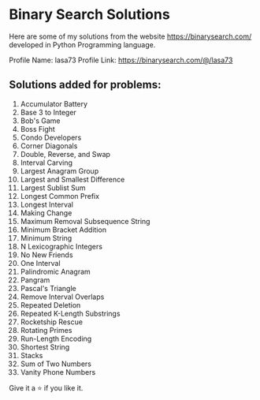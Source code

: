 # Binary Search Solutions

Here are some of my solutions from the website https://binarysearch.com/ developed in Python Programming language.

Profile Name: lasa73
Profile Link: https://binarysearch.com/@/lasa73

## Solutions added for problems:

1. Accumulator Battery
2. Base 3 to Integer
3. Bob's Game
4. Boss Fight
5. Condo Developers
6. Corner Diagonals
7. Double, Reverse, and Swap
8. Interval Carving
9. Largest Anagram Group
10. Largest and Smallest Difference
11. Largest Sublist Sum
12. Longest Common Prefix
13. Longest Interval
14. Making Change
15. Maximum Removal Subsequence String
16. Minimum Bracket Addition
17. Minimum String
18. N Lexicographic Integers
19. No New Friends
20. One Interval
21. Palindromic Anagram
22. Pangram
23. Pascal's Triangle
25. Remove Interval Overlaps
26. Repeated Deletion
27. Repeated K-Length Substrings
28. Rocketship Rescue
29. Rotating Primes
30. Run-Length Encoding
31. Shortest String
32. Stacks
33. Sum of Two Numbers
34. Vanity Phone Numbers

Give it a :star: if you like it.
